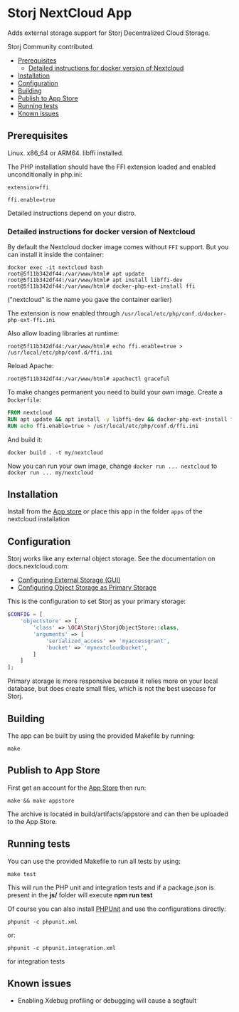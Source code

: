 # Storj NextCloud App

Adds external storage support for Storj Decentralized Cloud Storage.

Storj Community contributed.

* [Prerequisites](#prerequisites)
	* [Detailed instructions for docker version of Nextcloud](#detailed-instructions-for-docker-version-of-nextcloud)
* [Installation](#installation)
* [Configuration](#configuration)
* [Building](#building)
* [Publish to App Store](#publish-to-app-store)
* [Running tests](#running-tests)
* [Known issues](#known-issues)

## Prerequisites

Linux. x86_64 or ARM64. libffi installed.

The PHP installation should have the FFI extension loaded and enabled unconditionally in php.ini:

```
extension=ffi

ffi.enable=true
```

Detailed instructions depend on your distro.

### Detailed instructions for docker version of Nextcloud

By default the Nextcloud docker image comes without `FFI` support. But you can install it inside the container:

```
docker exec -it nextcloud bash
root@5f11b342df44:/var/www/html# apt update 
root@5f11b342df44:/var/www/html# apt install libffi-dev
root@5f11b342df44:/var/www/html# docker-php-ext-install ffi
```

("nextcloud" is the name you gave the container earlier)

The extension is now enabled through `/usr/local/etc/php/conf.d/docker-php-ext-ffi.ini`

Also allow loading libraries at runtime:

```
root@5f11b342df44:/var/www/html# echo ffi.enable=true > /usr/local/etc/php/conf.d/ffi.ini
```

Reload Apache:

```
root@5f11b342df44:/var/www/html# apachectl graceful
```

To make changes permanent you need to build your own image. Create a `Dockerfile`:

```Dockerfile
FROM nextcloud
RUN apt update && apt install -y libffi-dev && docker-php-ext-install ffi
RUN echo ffi.enable=true > /usr/local/etc/php/conf.d/ffi.ini
```

And build it:

```
docker build . -t my/nextcloud
```

Now you can run your own image, change `docker run ... nextcloud` to `docker run ... my/nextcloud`

## Installation

Install from the [App store](https://apps.nextcloud.com/apps/storj) or place this app in the folder `apps` of the nextcloud installation

## Configuration

Storj works like any external object storage. See the documentation on docs.nextcloud.com:

* [Configuring External Storage (GUI)](https://docs.nextcloud.com/server/20/admin_manual/configuration_files/external_storage_configuration_gui.html)
* [Configuring Object Storage as Primary Storage](https://docs.nextcloud.com/server/20/admin_manual/configuration_files/primary_storage.html)

This is the configuration to set Storj as your primary storage:

```php
$CONFIG = [
    'objectstore' => [
        'class' => \OCA\Storj\StorjObjectStore::class,
        'arguments' => [
            'serialized_access' => 'myaccessgrant',
            'bucket' => 'mynextcloudbucket',
        ]
    ]
];
```

Primary storage is more responsive because it relies more on your local database, but does create small files, which is not the best usecase for Storj.

## Building

The app can be built by using the provided Makefile by running:

    make

## Publish to App Store

First get an account for the [App Store](http://apps.nextcloud.com/) then run:

    make && make appstore

The archive is located in build/artifacts/appstore and can then be uploaded to the App Store.

## Running tests
You can use the provided Makefile to run all tests by using:

    make test

This will run the PHP unit and integration tests and if a package.json is present in the **js/** folder will execute **npm run test**

Of course you can also install [PHPUnit](http://phpunit.de/getting-started.html) and use the configurations directly:

    phpunit -c phpunit.xml

or:

    phpunit -c phpunit.integration.xml

for integration tests

## Known issues

- Enabling Xdebug profiling or debugging will cause a segfault
